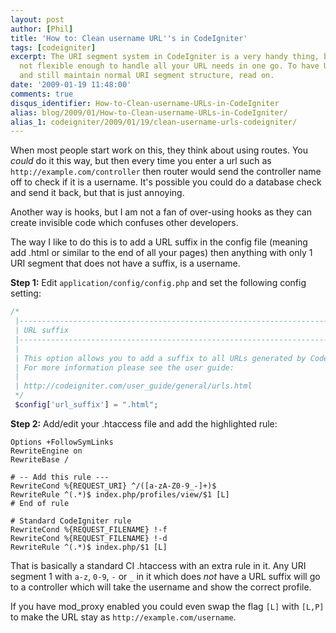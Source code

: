 ```yaml
---
layout: post
author: [Phil]
title: 'How to: Clean username URL''s in CodeIgniter'
tags: [codeigniter]
excerpt: The URI segment system in CodeIgniter is a very handy thing, but sometimes
  not flexible enough to handle all your URL needs in one go. To have URL's like http://example.com/username
  and still maintain normal URI segment structure, read on.
date: '2009-01-19 11:48:00'
comments: true
disqus_identifier: How-to-Clean-username-URLs-in-CodeIgniter
alias: blog/2009/01/How-to-Clean-username-URLs-in-CodeIgniter/
alias_1: codeigniter/2009/01/19/clean-username-urls-codeigniter/
---
```


When most people start work on this, they think about using routes. You _could_ do it this way, but then every time you enter a url such as `http://example.com/controller` then router would send the controller name off to check if it is a username. It's possible you could do a database check and send it back, but that is just annoying.

Another way is hooks, but I am not a fan of over-using hooks as they can create invisible code which confuses other developers.

The way I like to do this is to add a URL suffix in the config file (meaning add .html or similar to the end of all your pages) then anything with only 1 URI segment that does not have a suffix, is a username.

**Step 1:** Edit `application/config/config.php` and set the following config setting:

~~~ php
/*
 |--------------------------------------------------------------------------
 | URL suffix
 |--------------------------------------------------------------------------
 |
 | This option allows you to add a suffix to all URLs generated by CodeIgniter.
 | For more information please see the user guide:
 |
 | http://codeigniter.com/user_guide/general/urls.html
 */
 $config['url_suffix'] = ".html";
~~~

**Step 2:** Add/edit your .htaccess file and add the highlighted rule:

~~~apacheconf
Options +FollowSymLinks
RewriteEngine on
RewriteBase /

# -- Add this rule ---
RewriteCond %{REQUEST_URI} ^/([a-zA-Z0-9_-]+)$
RewriteRule ^(.*)$ index.php/profiles/view/$1 [L]
# End of rule 

# Standard CodeIgniter rule
RewriteCond %{REQUEST_FILENAME} !-f
RewriteCond %{REQUEST_FILENAME} !-d
RewriteRule ^(.*)$ index.php/$1 [L]
~~~

That is basically a standard CI .htaccess with an extra rule in it. Any URI segment 1 with `a-z`, `0-9`, `-` or `_` in it which does _not_ have a URL suffix will go to a controller which will take the username and show the correct profile.

If you have mod_proxy enabled you could even swap the flag `[L]` with `[L,P]` to make the URL stay as `http://example.com/username`.
